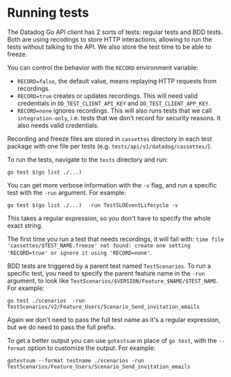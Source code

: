Running tests
=============

The Datadog Go API client has 2 sorts of tests: regular tests and BDD tests.
Both are using recodings to store HTTP interactions, allowing to run the tests without
talking to the API. We also store the test time to be able to freeze.

You can control the behavior with the `RECORD` environment variable:
 - `RECORD=false`, the default value, means replaying HTTP requests from recordings.
 - `RECORD=true` creates or updates recordings. This will need valid credentials in `DD_TEST_CLIENT_API_KEY`
    and `DD_TEST_CLIENT_APP_KEY`.
 - `RECORD=none` ignores recordings. This will also runs tests that we call `integration-only`, i.e.
    tests that we don't record for security reasons. It also needs valid credentials.

Recording and freeze files are stored in `cassettes` directory in each test package with one file per tests
(e.g. `tests/api/v1/datadog/cassettes/`).

To run the tests, navigate to the `tests` directory and run:

```shell
go test $(go list ./...)
```

You can get more verbose information with the `-v` flag, and run a specific
test with the `-run` argument. For example:

```shell
go test $(go list ./...)  -run TestSLOEventLifecycle -v
```

This takes a regular expression, so you don't have to specify the whole exact
string.

The first time you run a test that needs recordings, it will fail with:
`time file 'cassettes/$TEST_NAME.freeze' not found: create one setting 'RECORD=true' or ignore it using 'RECORD=none'`.

BDD tests are triggered by a parent test named `TestScenarios`. To run a specific test, you need to specify
the parent feature name in the `-run` argument, to look like `TestScenarios/$VERSION/Feature_$NAME/$TEST_NAME`.
For example:

```shell
go test ./scenarios  -run TestScenarios/v2/Feature_Users/Scenario_Send_invitation_emails
```

Again we don't need to pass the full test name as it's a regular expression,
but we do need to pass the full prefix.

To get a better output you can use `gotestsum` in place of `go test`, with the `--format` option to customize
the output. For example:

```shell
gotestsum --format testname ./scenarios -run TestScenarios/Feature_Users/Scenario_Send_invitation_emails
```
